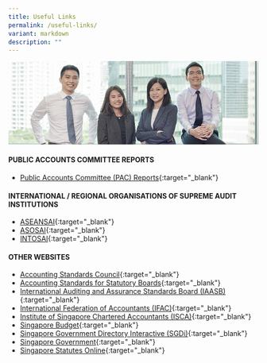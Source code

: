 ```yaml
---
title: Useful Links
permalink: /useful-links/
variant: markdown
description: ""
---
```

![](/images/UsefullinksBanner.jpg)

#### PUBLIC ACCOUNTS COMMITTEE REPORTS
* [Public Accounts Committee (PAC) Reports](https://sprs.parl.gov.sg/selectcommittee/#/home){:target="_blank"}

#### INTERNATIONAL / REGIONAL ORGANISATIONS OF SUPREME AUDIT INSTITUTIONS
- [ASEANSAI](https://www.aseansai.org/){:target="_blank"}
- [ASOSAI](https://asosai.org/asosai/){:target="_blank"}
- [INTOSAI](https://www.intosai.org/){:target="_blank"}

#### OTHER WEBSITES
- [Accounting Standards Council](https://www.asc.gov.sg/){:target="_blank"}
- [Accounting Standards for Statutory Boards](https://www.assb.gov.sg/){:target="_blank"}
- [International Auditing and Assurance Standards Board (IAASB)](https://www.iaasb.org/about-iaasb){:target="_blank"}
- [International Federation of Accountants (IFAC)](https://www.ifac.org/){:target="_blank"}
- [Institute of Singapore Chartered Accountants (ISCA)](https://www.isca.org.sg/){:target="_blank"}
- [Singapore Budget](https://www.mof.gov.sg/singaporebudget){:target="_blank"}
- [Singapore Government Directory Interactive (SGDi)](https://www.sgdi.gov.sg/ministries){:target="_blank"}
- [Singapore Government](https://www.gov.sg){:target="_blank"}
- [Singapore Statutes Online](https://sso.agc.gov.sg/){:target="_blank"}